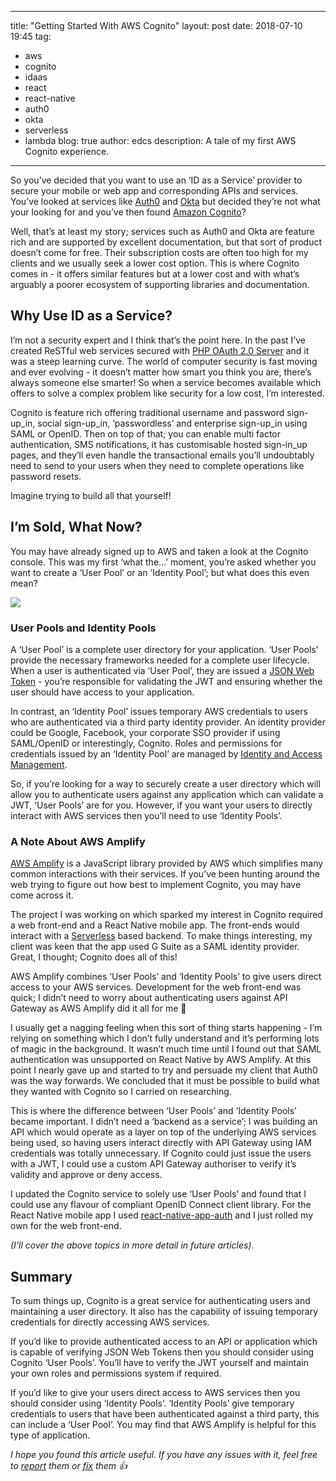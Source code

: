 - - - -
title: "Getting Started With AWS Cognito"
layout: post
date: 2018-07-10 19:45
tag:
- aws
- cognito
- idaas
- react
- react-native
- auth0
- okta
- serverless
- lambda
blog: true
author: edcs
description: A tale of my first AWS Cognito experience.
- - - -

So you’ve decided that you want to use an ‘ID as a Service’ provider to secure your mobile or web app and 
corresponding APIs and services. You’ve looked at services like [Auth0](https://auth0.com/) and 
[Okta](https://www.okta.com/) but decided they’re not what your looking for and you’ve then found 
[Amazon Cognito](https://aws.amazon.com/cognito/)? 

Well, that’s at least my story; services such as Auth0 and Okta are feature rich and are supported by excellent documentation, 
but that sort of product doesn’t come for free. Their subscription costs are often too high for my clients and we usually seek 
a lower cost option. This is where Cognito comes in - it offers similar features but at a lower cost and with what’s arguably 
a poorer ecosystem of supporting libraries and documentation.

## Why Use ID as a Service?

I’m not a security expert and I think that’s the point here. In the past I’ve created ReSTful web services secured with 
[PHP OAuth 2.0 Server](https://github.com/thephpleague/oauth2-server) and it was a steep learning curve. The world of computer 
security is fast moving and ever evolving - it doesn’t matter how smart you think you are, there’s always someone else smarter! 
So when a service becomes available which offers to solve a complex problem like security for a low cost, I’m interested.

Cognito is feature rich offering traditional username and password sign-up_in, social sign-up_in, ‘passwordless’ and 
enterprise sign-up_in using SAML or OpenID. Then on top of that; you can enable multi factor authentication, SMS 
notifications, it has customisable hosted sign-in_up pages, and they’ll even handle the transactional emails you’ll 
undoubtably need to send to your users when they need to complete operations like password resets.

Imagine trying to build all that yourself!

## I’m Sold, What Now?

You may have already signed up to AWS and taken a look at the Cognito console. This was my first ‘what the…’ moment, 
you’re asked whether you want to create a ‘User Pool’ or an ‘Identity Pool’; but what does this even mean?

![](&&&SFLOCALFILEPATH&&&Screen%20Shot%202018-07-10%20at%2014.11.11.png)

### User Pools and Identity Pools

A ‘User Pool’ is a complete user directory for your application. ‘User Pools’ provide the necessary frameworks needed for 
a complete user lifecycle. When a user is authenticated via ‘User Pool’, they are issued a [JSON Web Token](https://jwt.io/) - 
you’re responsible for validating the JWT and ensuring whether the user should have access to your application.

In contrast, an ‘Identity Pool’ issues temporary AWS credentials to users who are authenticated via a third party identity 
provider. An identity provider could be Google, Facebook, your corporate SSO provider if using SAML/OpenID or interestingly, 
Cognito. Roles and permissions for credentials issued by an ‘Identity Pool’ are managed by 
[Identity and Access Management](https://aws.amazon.com/iam/).

So, if you’re looking for a way to securely create a user directory which will allow you to authenticate users against any 
application which can validate a JWT, ‘User Pools’ are for you. However, if you want your users to directly interact with AWS 
services then you’ll need to use ‘Identity Pools’.

### A Note About AWS Amplify
[AWS Amplify](https://aws.github.io/aws-amplify/) is a JavaScript library provided by AWS which simplifies many common 
interactions with their services. If you’ve been hunting around the web trying to figure out how best to implement Cognito, 
you may have come across it.

The project I was working on which sparked my interest in Cognito required a web front-end and a React Native mobile app. The 
front-ends would interact with a [Serverless](https://serverless.com/) based backend. To make things interesting, my client 
was keen that the app used G Suite as a SAML identity provider. Great, I thought; Cognito does all of this!

AWS Amplify combines ‘User Pools’ and ‘Identity Pools’ to give users direct access to your AWS services. Development for the 
web front-end was quick; I didn’t need to worry about authenticating users against API Gateway as AWS Amplify did it all for 
me 🎉

I usually get a nagging feeling when this sort of thing starts happening - I’m relying on something which I don’t fully 
understand and it’s performing lots of magic in the background. It wasn’t much time until I found out that SAML authentication
was unsupported on React Native by AWS Amplify. At this point I nearly gave up and started to try and persuade my client that 
Auth0 was the way forwards. We concluded that it must be possible to build what they wanted with Cognito so I carried on 
researching.

This is where the difference between ‘User Pools’ and ‘Identity Pools’ became important. I didn’t need a ‘backend as a 
service’; I was building an API which would operate as a layer on top of the underlying AWS services being used, so having 
users interact directly with API Gateway using IAM credentials was totally unnecessary. If Cognito could just issue the users 
with a JWT, I could use a custom API Gateway authoriser to verify it’s validity and approve or deny access.

I updated the Cognito service to solely use ‘User Pools’ and found that I could use any flavour of compliant OpenID Connect 
client library. For the React Native mobile app I used 
[react-native-app-auth](https://github.com/FormidableLabs/react-native-app-auth) and I just rolled my own for the web 
front-end.

_(I’ll cover the above topics in more detail in future articles)._

## Summary
To sum things up, Cognito is a great service for authenticating users and maintaining a user directory. It also has the 
capability of issuing temporary credentials for directly accessing AWS services.

If you’d like to provide authenticated access to an API or application which is capable of verifying JSON Web Tokens then 
you should consider using Cognito ‘User Pools’.  You’ll have to verify the JWT yourself and maintain your own roles and 
permissions system if required.

If you’d like to give your users direct access to AWS services then you should consider using ‘Identity Pools’. ‘Identity 
Pools’ give temporary credentials to users that have been authenticated against a third party, this can include a ‘User 
Pool’. You may find that AWS Amplify is helpful for this type of application.

_I hope you found this article useful. If you have any issues with it, feel free to 
[report](https://github.com/edcs/edcs.github.io/issues) them or [fix](https://github.com/edcs/edcs.github.io/pulls) them :+1:_

